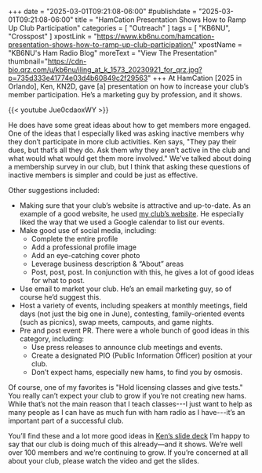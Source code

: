 +++
date = "2025-03-01T09:21:08-06:00"
#publishdate = "2025-03-01T09:21:08-06:00"
title = "HamCation Presentation Shows How to Ramp Up Club Participation"
categories = [ "Outreach" ]
tags = [ "KB6NU", "Crosspost" ]
xpostLink = "https://www.kb6nu.com/hamcation-presentation-shows-how-to-ramp-up-club-participation/"
xpostName = "KB6NU's Ham Radio Blog"
moreText = "View The Presentation"
thumbnail="https://cdn-bio.qrz.com/u/kb6nu/iling_at_k_1573_20230921_for_qrz.jpg?p=735d333e41774e03d4b60849c2f29563"
+++
At HamCation [2025 in Orlando], Ken, KN2D, gave [a]
presentation on how to increase your club’s member participation.
He’s a marketing guy by profession, and it shows.
<!--more-->

{{< youtube Jue0cdaoxWY >}}
<p class="clear"></p>

He does have some great ideas about how to get members more engaged. One
of the ideas that I especially liked was asking inactive members why
they don’t participate in more club activities. Ken says, "They pay
their dues, but that’s all they do. Ask them why they aren’t active
in the club and what would what would get them more involved." We’ve
talked about doing a membership survey in our club, but I think that
asking these questions of inactive members is simpler and could be just
as effective.

Other suggestions included:

* Making sure that your club’s website is attractive and up-to-date.
As an example of a good website, he used [my club’s website][w8rp].
He especially liked the way that we used a Google calendar to list our
events.
* Make good use of social media, including:
    * Complete the entire profile
    * Add a professional profile image
    * Add an eye-catching cover photo
    * Leverage business description & “About” areas
    * Post, post, post. In conjunction with this, he gives a lot of good ideas for what to post.
* Use email to market your club. He’s an email marketing guy, so of course he’d suggest this.
* Host a variety of events, including speakers at monthly meetings,
field days (not just the big one in June), contesting, family-oriented
events (such as picnics), swap meets, campouts, and game nights.
* Pre and post event PR. There were a whole bunch of good ideas in this category, including:
    * Use press releases to announce club meetings and events.
    * Create a designated PIO (Public Information Officer) position at your club.
    * Don’t expect hams, especially new hams, to find you by osmosis.

Of course, one of my favorites is "Hold licensing classes and give
tests." You really can’t expect your club to grow if you’re not
creating new hams. While that’s not the main reason that I teach
classes---I just want to help as many people as I can have as much fun
with ham radio as I have---it’s an important part of a successful
club.

You’ll find these and a lot more good ideas in [Ken’s slide deck][slides]
I’m happy to say that our club is doing much of this already—and it
shows. We’re well over 100 members and we’re continuing to grow. If
you’re concerned at all about your club, please watch the video and
get the slides.

[w8rp]: https://w8rp.org/
[slides]: https://files.constantcontact.com/2c518746101/6fc1b191-1394-47d1-85b1-2233ed4ded97.pdf


